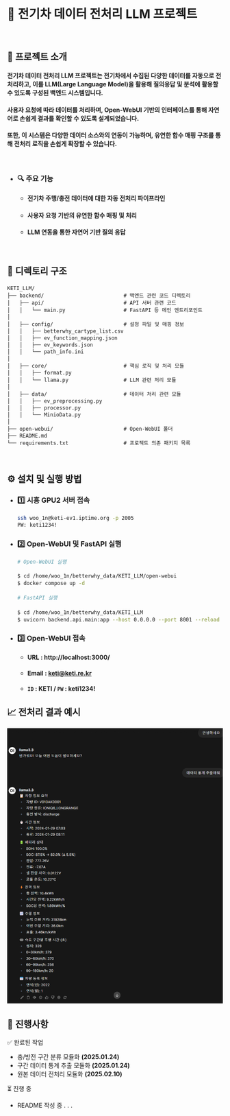 # 📘 전기차 데이터 전처리 LLM 프로젝트

<br>

## 🧾 프로젝트 소개
#### 전기차 데이터 전처리 LLM 프로젝트는 전기차에서 수집된 다양한 데이터를 자동으로 전처리하고, 이를 LLM(Large Language Model)을 활용해 질의응답 및 분석에 활용할 수 있도록 구성된 백엔드 시스템입니다.  
#### 사용자 요청에 따라 데이터를 처리하며, Open-WebUI 기반의 인터페이스를 통해 자연어로 손쉽게 결과를 확인할 수 있도록 설계되었습니다.  
#### 또한, 이 시스템은 다양한 데이터 소스와의 연동이 가능하며, 유연한 함수 매핑 구조를 통해 전처리 로직을 손쉽게 확장할 수 있습니다.

<br>

- ### 🔍 주요 기능

    - #### 전기차 주행/충전 데이터에 대한 자동 전처리 파이프라인

    - #### 사용자 요청 기반의 유연한 함수 매핑 및 처리

    - #### LLM 연동을 통한 자연어 기반 질의 응답

<br>

## 📂 디렉토리 구조 
```
KETI_LLM/
├── backend/                          # 백엔드 관련 코드 디렉토리
│   ├── api/                          # API 서버 관련 코드
│   │   └── main.py                   # FastAPI 등 메인 엔트리포인트
│
│   ├── config/                       # 설정 파일 및 매핑 정보
│   │   ├── betterwhy_cartype_list.csv   
│   │   ├── ev_function_mapping.json     
│   │   ├── ev_keywords.json             
│   │   └── path_info.ini                
│
│   ├── core/                         # 핵심 로직 및 처리 모듈
│   │   ├── format.py                 
│   │   └── llama.py                  # LLM 관련 처리 모듈
│
│   ├── data/                         # 데이터 처리 관련 모듈
│   │   ├── ev_preprocessing.py  
│   │   ├── processor.py             
│   │   └── MinioData.py              
│
├── open-webui/                       # Open-WebUI 폴더
├── README.md                         
└── requirements.txt                  # 프로젝트 의존 패키지 목록
```

<br>

## ⚙️ 설치 및 실행 방법
- ### 1️⃣ 시흥 GPU2 서버 접속
    ``` bash
    ssh woo_1n@keti-ev1.iptime.org -p 2005 
    PW: keti1234!
    ```
- ### 2️⃣ Open-WebUI 및 FastAPI 실행
    ```bash
    # Open-WebUI 실행

    $ cd /home/woo_1n/betterwhy_data/KETI_LLM/open-webui
    $ docker compose up -d

    # FastAPI 실행

    $ cd /home/woo_1n/betterwhy_data/KETI_LLM
    $ uvicorn backend.api.main:app --host 0.0.0.0 --port 8001 --reload
    ```
- ### 3️⃣ Open-WebUI 접속
    - #### URL : http://localhost:3000/
    - #### Email : keti@keti.re.kr
    - #### `ID` : KETI / `PW` : keti1234!
    
## 📈 전처리 결과 예시

![image](https://github.com/WO2IN/ev_assets/blob/main/preprocessing_result.png)


 ## 📝 진행사항

 
 ✅ 완료된 작업
 -  충/방전 구간 분류 모듈화 **(2025.01.24)**
 -  구간 데이터 통계 추출 모듈화 **(2025.01.24)**
 -  원본 데이터 전처리 모듈화 **(2025.02.10)**
   
 ⏳ 진행 중
 - README 작성 중 . . .

 ```
